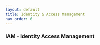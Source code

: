 ```yaml
---
layout: default
title: Identity & Access Management
nav_order: 6
---
```


### IAM - Identity Access Management